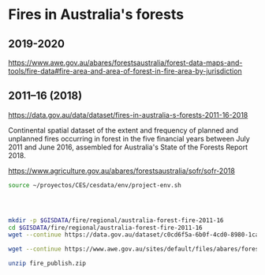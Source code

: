 # Fires in Australia's forests

## 2019-2020

https://www.awe.gov.au/abares/forestsaustralia/forest-data-maps-and-tools/fire-data#fire-area-and-area-of-forest-in-fire-area-by-jurisdiction

## 2011–16 (2018)

https://data.gov.au/data/dataset/fires-in-australia-s-forests-2011-16-2018

Continental spatial dataset of the extent and frequency of planned and unplanned fires occurring in forest in the five financial years between July 2011 and June 2016, assembled for Australia's State of the Forests Report 2018.

https://www.agriculture.gov.au/abares/forestsaustralia/sofr/sofr-2018

```sh
source ~/proyectos/CES/cesdata/env/project-env.sh




mkdir -p $GISDATA/fire/regional/australia-forest-fire-2011-16
cd $GISDATA/fire/regional/australia-forest-fire-2011-16
wget --continue https://data.gov.au/dataset/c0cd6f5a-6b0f-4cd0-8980-1ca5b2c31006/resource/e99002e3-05b5-4a4f-8c1c-823d1b3e9713/download/fire_publish.zip

wget --continue https://www.awe.gov.au/sites/default/files/abares/forestsaustralia/documents/datasets/sofr2018/fire_publish.zip

unzip fire_publish.zip

```
